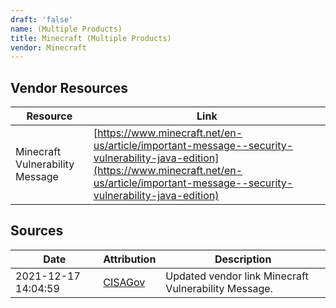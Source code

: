 ```yaml
---
draft: 'false'
name: (Multiple Products)
title: Minecraft (Multiple Products)
vendor: Minecraft
---
```


## Vendor Resources
| Resource | Link |
| --- | --- |
| Minecraft Vulnerability Message | [https://www.minecraft.net/en-us/article/important-message--security-vulnerability-java-edition](https://www.minecraft.net/en-us/article/important-message--security-vulnerability-java-edition) |



## Sources
| Date | Attribution | Description |
| --- | --- | --- |
| 2021-12-17 14:04:59 | [CISAGov](https://raw.githubusercontent.com/cisagov/log4j-affected-db/develop/README.md) | Updated vendor link Minecraft Vulnerability Message.  |
